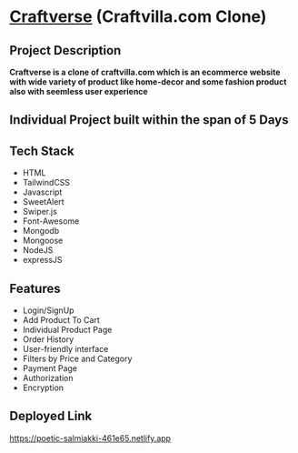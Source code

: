 # [Craftverse](https://poetic-salmiakki-461e65.netlify.app/) (Craftvilla.com Clone)
## Project Description
**Craftverse is a clone of craftvilla.com which is an ecommerce website with wide variety of product like home-decor and some fashion product also with seemless user experience**
## Individual Project built within the span of 5 Days
## Tech Stack
* HTML
* TailwindCSS
* Javascript
* SweetAlert
* Swiper.js
* Font-Awesome
* Mongodb
* Mongoose
* NodeJS
* expressJS
## Features
* Login/SignUp
* Add Product To Cart
* Individual Product Page
* Order History
* User-friendly interface
* Filters by Price and Category
* Payment Page
* Authorization
* Encryption
## Deployed Link
https://poetic-salmiakki-461e65.netlify.app
